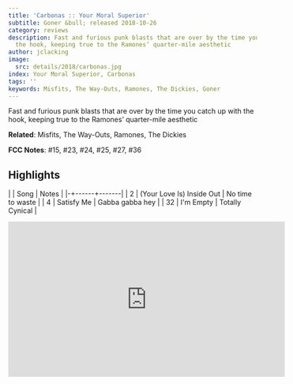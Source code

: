 ```yaml
---
title: 'Carbonas :: Your Moral Superior'
subtitle: Goner &bull; released 2018-10-26
category: reviews
description: Fast and furious punk blasts that are over by the time you catch up with
  the hook, keeping true to the Ramones’ quarter-mile aesthetic
author: jclacking
image:
  src: details/2018/carbonas.jpg
index: Your Moral Superior, Carbonas
tags: ''
keywords: Misfits, The Way-Outs, Ramones, The Dickies, Goner
---
```

Fast and furious punk blasts that are over by the time you catch up with the hook, keeping true to the Ramones’ quarter-mile aesthetic<!--more-->

**Related**: Misfits, The Way-Outs, Ramones, The Dickies

**FCC Notes**: #15, #23, #24, #25, #27, #36

## Highlights

| | Song | Notes |
|-+------+-------|
| 2 | (Your Love Is) Inside Out | No time to waste |
| 4 | Satisfy Me | Gabba gabba hey |
| 32 | I'm Empty | Totally Cynical |

<div class="tlo-detail-video"><iframe width="560" height="315" src="https://www.youtube.com/embed/QWwvUyTIIT0" frameborder="0" allow="autoplay; encrypted-media" allowfullscreen></iframe></div>

